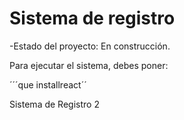 <h1> Sistema de registro</h1>

-Estado del proyecto: En construcción.

Para ejecutar el sistema, debes poner:

´´´que installreact´´

Sistema de Registro 2
